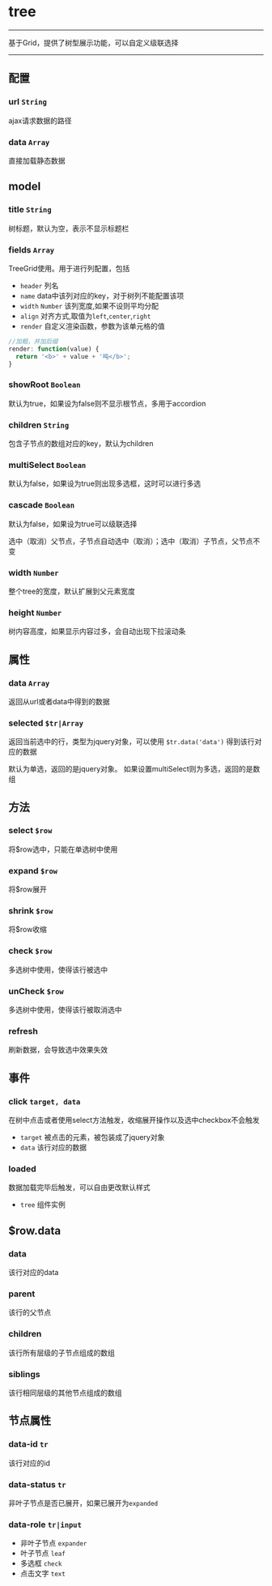 # tree

---

基于Grid，提供了树型展示功能，可以自定义级联选择

---


## 配置

### url `String`

ajax请求数据的路径

### data `Array`

直接加载静态数据

## model

### title `String`

树标题，默认为空，表示不显示标题栏

### fields `Array`

TreeGrid使用。用于进行列配置，包括

* `header` 列名
* `name` data中该列对应的key，对于树列不能配置该项
* `width` `Number` 该列宽度,如果不设则平均分配
* `align` 对齐方式,取值为`left`,`center`,`right`
* `render` 自定义渲染函数，参数为该单元格的值

```js
//加粗，并加后缀
render: function(value) {
  return '<b>' + value + '吨</b>';
}
```

### showRoot `Boolean`

默认为true，如果设为false则不显示根节点，多用于accordion

### children `String`

包含子节点的数组对应的key，默认为children

### multiSelect `Boolean`

默认为false，如果设为true则出现多选框，这时可以进行多选

### cascade `Boolean`

默认为false，如果设为true可以级联选择

选中（取消）父节点，子节点自动选中（取消）；选中（取消）子节点，父节点不变

### width `Number`

整个tree的宽度，默认扩展到父元素宽度

### height `Number`

树内容高度，如果显示内容过多，会自动出现下拉滚动条

## 属性

### data `Array`

返回从url或者data中得到的数据

### selected `$tr|Array`

返回当前选中的行，类型为jquery对象，可以使用 `$tr.data('data')` 得到该行对应的数据

默认为单选，返回的是jquery对象。
如果设置multiSelect则为多选，返回的是数组

## 方法

### select `$row`

将$row选中，只能在单选树中使用

### expand `$row`

将$row展开

### shrink `$row`

将$row收缩

### check `$row`

多选树中使用，使得该行被选中

### unCheck `$row`

多选树中使用，使得该行被取消选中

### refresh ` `

刷新数据，会导致选中效果失效

## 事件

### click `target, data`

在树中点击或者使用select方法触发，收缩展开操作以及选中checkbox不会触发

* `target` 被点击的元素，被包装成了jquery对象
* `data` 该行对应的数据

### loaded `  `

数据加载完毕后触发，可以自由更改默认样式

* `tree` 组件实例

## $row.data

### data `  `

该行对应的data

### parent ` `

该行的父节点

### children ` `

该行所有层级的子节点组成的数组

### siblings ` `

该行相同层级的其他节点组成的数组

## 节点属性

### data-id `tr`

该行对应的id

### data-status `tr`

非叶子节点是否已展开，如果已展开为`expanded`

### data-role `tr|input`

* 非叶子节点 `expander`
* 叶子节点 `leaf`
* 多选框 `check`
* 点击文字 `text`
